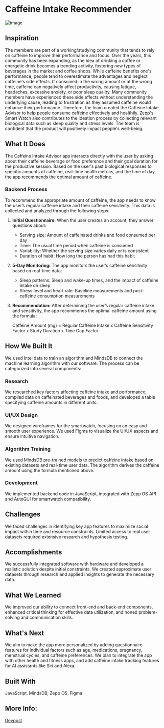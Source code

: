 # Caffeine Intake Recommender

![image](https://github.com/user-attachments/assets/6ba46e1b-0e7c-4e1d-9579-ce8f56bd5bc0)


## Inspiration

<p>
The members are part of a working/studying community that tends to rely on caffeine to improve their performance and focus. Over the years, this community has been expanding, as the idea of drinking a coffee or energetic drink becomes a trending activity, fostering new types of beverages in the market and coffee shops. While caffeine benefits one's performance, people tend to overestimate the advantages and neglect caffeine's side effects. If consumed in the wrong amount or at the wrong time, caffeine can negatively affect productivity, causing fatigue, headaches, excessive anxiety, or poor sleep quality. Many community members have experienced these side effects without understanding the underlying cause, leading to frustration as they assumed caffeine would enhance their performance. Therefore, the team created the Caffeine Intake Advisor to help people consume caffeine effectively and healthily. Zepp's Smart Watch also contributes to the ideation process by collecting relevant biological data such as sleep quality and stress levels. The team is confident that the product will positively impact people's well-being.
</p>

## What It Does

<p>
The Caffeine Intake Advisor app interacts directly with the user by asking about their caffeine beverage or food preference and their goal duration for the productive session. Based on the user's past biological responses to specific amounts of caffeine, real-time health metrics, and the time of day, the app recommends the optimal amount of caffeine.
</p>

<h3>Backend Process</h3>

<p>
To recommend the appropriate amount of caffeine, the app needs to know the user’s regular caffeine intake and their caffeine sensitivity. This data is collected and analyzed through the following steps:
</p>

<ol>
  <li>
    <p><strong>Initial Questionnaire:</strong> When the user creates an account, they answer questions about:
    </p>
    <ul>
      <li>Serving size: Amount of caffeinated drinks and food consumed per day</li>
      <li>Time: The usual time period when caffeine is consumed</li>
      <li>Variability: Whether the serving size varies daily or is consistent</li>
      <li>Duration of habit: How long the person has had this habit</li>
    </ul>
  </li>
  <li>
    <p><strong>5-Day Monitoring:</strong> The app monitors the user’s caffeine sensitivity based on real-time data:
    </p>
    <ul>
      <li>Sleep patterns: Sleep and wake-up times, and the impact of caffeine intake on sleep</li>
      <li>Stress level and heart rate: Baseline measurements and post-caffeine consumption measurements</li>
    </ul>
  </li>
  <li>
    <p><strong>Recommendation:</strong> After determining the user’s regular caffeine intake and sensitivity, the app recommends the optimal caffeine amount using the formula:
    </p>
    <p>
      Caffeine Amount (mg) = Regular Caffeine Intake x Caffeine Sensitivity Factor x Study Duration x Time Gap Factor
    </p>
  </li>
</ol>

## How We Built It

<p>
We used Intel data to train an algorithm and MindsDB to connect the machine learning algorithm with our software. The process can be categorized into several components:
</p>

<h3>Research</h3>
<p>
We researched key factors affecting caffeine intake and performance, compiled data on caffeinated beverages and foods, and developed a table specifying caffeine amounts in different units.
</p>

<h3>UI/UX Design</h3>
<p>
We designed wireframes for the smartwatch, focusing on an easy and smooth user experience. We used Figma to visualize the UI/UX aspects and ensure intuitive navigation.
</p>

<h3>Algorithm Training</h3>
<p>
We used MindsDB pre-trained models to predict caffeine intake based on existing datasets and real-time user data. The algorithm derives the caffeine amount using the formula mentioned above.
</p>

<h3>Development</h3>
<p>
We implemented backend code in JavaScript, integrated with Zepp OS API and AutoGUI for smartwatch compatibility.
</p>

## Challenges

<p>
We faced challenges in identifying key app features to maximize social impact within time and resource constraints. Limited access to real user datasets required extensive research and hypothesis testing.
</p>

## Accomplishments

<p>
We successfully integrated software with hardware and developed a realistic solution despite initial constraints. We created approximate user datasets through research and applied insights to generate the necessary data.
</p>

## What We Learned

<p>
We improved our ability to connect front-end and back-end components, enhanced critical thinking for effective data utilization, and honed problem-solving and communication skills.
</p>

## What's Next

<p>
We aim to make the app more personalized by adding questionnaire features for individual factors such as age, medications, pregnancy, menstrual cycles, and caffeine preferences. We plan to integrate the app with other health and fitness apps, and add caffeine intake tracking features for AI assistants like Siri and Alexa.
</p>

## Built With

<p>
JavaScript, MindsDB, Zepp OS, Figma
</p>

## More Info: 

<p>
<a href="https://devpost.com/software/caffeine-intake-recommender">Devpost</a>
</p>
